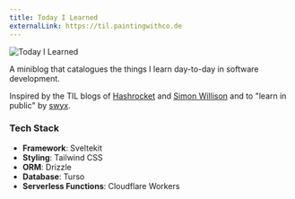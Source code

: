 ```yaml
---
title: Today I Learned
externalLink: https://til.paintingwithco.de
---
```


<img src='/images/til.png' alt='Today I Learned' class="w-full object-cover" />

A miniblog that catalogues the things I learn day-to-day in software development.

Inspired by the TIL blogs of [Hashrocket](https://til.hashrocket.com/) and [Simon Willison](https://til.simonwillison.net/) and to "learn in public" by [swyx](https://www.swyx.io/learn-in-public).

### Tech Stack

- **Framework**: Sveltekit
- **Styling**: Tailwind CSS
- **ORM**: Drizzle
- **Database**: Turso
- **Serverless Functions**: Cloudflare Workers
